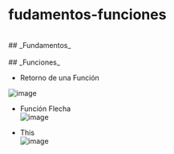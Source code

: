 # fudamentos-funciones
<br>
## _Fundamentos_ 



<br>
<br>
## _Funciones_<br>

* Retorno de una Función <br>

![image](https://github.com/DennisCatana/fudamentos-funciones/assets/117744033/dc6345d0-9654-41f7-8765-6a09d03c6dfe)<br>

* Función Flecha <br>
![image](https://github.com/DennisCatana/fudamentos-funciones/assets/117744033/98ff3365-7b3d-41e1-bc8b-bde6ec7d80d2)<br>

* This <br>
![image](https://github.com/DennisCatana/fudamentos-funciones/assets/117744033/d64f2d89-13e3-40e3-bd3c-d9395d49f201)


